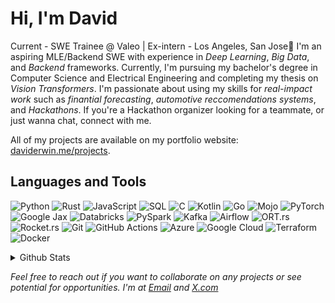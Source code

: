 <!--
## About Me:
Hello there! I'm Davi, an aspiring MLE/Backend SWE with experience in *Deep Learning*, *Big Data*, and *Backend* frameworks. Currently, I'm pursuing my bachelor's degree in Computer Science and Electrical Engineering and completing my thesis on *Vision Transformers*. 
<!-- I'm passionate about building real-world, open-source projects that provide value. I'm currently expanding my skills in native app development using React Native and exploring Generative AI. Additionally, I'm an active participant in hackathons and have won a few of them. I was also a finalist in the Smart India Hackathon 2023. If you're a hackathon organizer looking for a teammate or just want to have a chat with me, feel free to connect with me.

All of my projects are available on my portfolio website: [daviderwin.me/projects](https://daviderwin.me/projects).


## Languages and Tools
![Python](https://img.shields.io/badge/python-3670A0?style=for-the-badge&logo=python&logoColor=ffdd54)
![Rust](https://img.shields.io/badge/rust-%23000000.svg?style=for-the-badge&logo=rust&logoColor=white)
![SQL](https://img.shields.io/badge/SQL-336791?style=for-the-badge&logo=postgresql&logoColor=white)
![C](https://img.shields.io/badge/C-%2300599C.svg?style=for-the-badge&logo=c&logoColor=white)
![Kotlin](https://img.shields.io/badge/kotlin-%230095D5.svg?style=for-the-badge&logo=kotlin&logoColor=white)
![Go](https://img.shields.io/badge/go-%2300ADD8.svg?style=for-the-badge&logo=go&logoColor=white)
![Mojo](https://img.shields.io/badge/mojo-%23000000.svg?style=for-the-badge&logo=mojo&logoColor=orange)
![PyTorch](https://img.shields.io/badge/pytorch-%23EE4C2C.svg?style=for-the-badge&logo=pytorch&logoColor=white)
![Google Jax](https://img.shields.io/badge/google%20jax-%230090D8.svg?style=for-the-badge&logo=google&logoColor=white)
![Databricks](https://img.shields.io/badge/databricks-%23FF3621.svg?style=for-the-badge&logo=databricks&logoColor=white)
![PySpark](https://img.shields.io/badge/pyspark-%23E25A1C.svg?style=for-the-badge&logo=apache-spark&logoColor=white)
![Kafka](https://img.shields.io/badge/kafka-%23023144.svg?style=for-the-badge&logo=apache-kafka&logoColor=white)
![Airflow](https://img.shields.io/badge/airflow-%23017CEE.svg?style=for-the-badge&logo=apache-airflow&logoColor=white)
![ORT.rs](https://img.shields.io/badge/ort.rs-%23000000.svg?style=for-the-badge&logo=rust&logoColor=white)
![Rocket.rs](https://img.shields.io/badge/rocket.rs-%23F74C00.svg?style=for-the-badge&logo=rust&logoColor=white)
![Git](https://img.shields.io/badge/git-%23F05033.svg?style=for-the-badge&logo=git&logoColor=white)
![GitHub Actions](https://img.shields.io/badge/github%20actions-%232088FF.svg?style=for-the-badge&logo=github-actions&logoColor=white)
![Azure](https://img.shields.io/badge/azure-%230078D4.svg?style=for-the-badge&logo=microsoft-azure&logoColor=white)
![Google Cloud](https://img.shields.io/badge/google%20cloud-%234285F4.svg?style=for-the-badge&logo=google-cloud&logoColor=white)
![Terraform](https://img.shields.io/badge/terraform-%23623CE4.svg?style=for-the-badge&logo=terraform&logoColor=white)
![Docker](https://img.shields.io/badge/docker-%230db7ed.svg?style=for-the-badge&logo=docker&logoColor=white)



<details>
  <summary>Github Stats</summary>
  <p><img align="left" src="https://github-readme-stats.vercel.app/api/top-langs?username=dawi369&show_icons=true&locale=en&layout=compact&theme=midnight-purple" alt="dawi369" </p>

<p>&nbsp;<img align="center" src="https://github-readme-stats.vercel.app/api?username=dawi369&show_icons=true&locale=en&theme=midnight-purple" alt="dawi369" /></p>

<p><img align="center" src="https://github-readme-streak-stats.herokuapp.com/?user=dawi369&theme=midnight-purple" alt="dawi369" /></p>
</details>


## Lets Connect
I'm excited to connect with others via [Email](mailto:david.erwin.cz68@gmail.com) and [Twitter](https://twitter.com/0xmle) to chat about projects and tech. I am open to hearing about potential opportunities, discussing them with you, and then potentially collaborating if it's a good fit.
-->



# Hi, I'm David 


Current - SWE Trainee @ Valeo | Ex-intern - Los Angeles, San Jose🌴
I'm an aspiring MLE/Backend SWE with experience in *Deep Learning*, *Big Data*, and *Backend* frameworks. Currently, I'm pursuing my bachelor's degree in Computer Science and Electrical Engineering and completing my thesis on *Vision Transformers*. I'm passionate about using my skills for *real-impact work* such as *finantial forecasting*, *automotive reccomendations systems*, and *Hackathons*. If you're a Hackathon organizer looking for a teammate, or just wanna chat, connect with me.

All of my projects are available on my portfolio website: [daviderwin.me/projects](https://daviderwin.me/projects).

## Languages and Tools
![Python](https://img.shields.io/badge/python-3670A0?style=for-the-badge&logo=python&logoColor=ffdd54)
![Rust](https://img.shields.io/badge/rust-%23000000.svg?style=for-the-badge&logo=rust&logoColor=white)
![JavaScript](https://img.shields.io/badge/javascript-%23323330.svg?style=for-the-badge&logo=javascript&logoColor=%23F7DF1E)
![SQL](https://img.shields.io/badge/SQL-336791?style=for-the-badge&logo=postgresql&logoColor=white)
![C](https://img.shields.io/badge/C-%2300599C.svg?style=for-the-badge&logo=c&logoColor=white)
![Kotlin](https://img.shields.io/badge/kotlin-%230095D5.svg?style=for-the-badge&logo=kotlin&logoColor=white)
![Go](https://img.shields.io/badge/go-%2300ADD8.svg?style=for-the-badge&logo=go&logoColor=white)
![Mojo](https://img.shields.io/badge/mojo-%23000000.svg?style=for-the-badge&logo=mojo&logoColor=orange)
![PyTorch](https://img.shields.io/badge/pytorch-%23EE4C2C.svg?style=for-the-badge&logo=pytorch&logoColor=white)
![Google Jax](https://img.shields.io/badge/google%20jax-%230090D8.svg?style=for-the-badge&logo=google&logoColor=white)
![Databricks](https://img.shields.io/badge/databricks-%23FF3621.svg?style=for-the-badge&logo=databricks&logoColor=white)
![PySpark](https://img.shields.io/badge/pyspark-%23E25A1C.svg?style=for-the-badge&logo=apache-spark&logoColor=white)
![Kafka](https://img.shields.io/badge/kafka-%23023144.svg?style=for-the-badge&logo=apache-kafka&logoColor=white)
![Airflow](https://img.shields.io/badge/airflow-%23017CEE.svg?style=for-the-badge&logo=apache-airflow&logoColor=white)
![ORT.rs](https://img.shields.io/badge/ort.rs-%23000000.svg?style=for-the-badge&logo=rust&logoColor=white)
![Rocket.rs](https://img.shields.io/badge/rocket.rs-%23F74C00.svg?style=for-the-badge&logo=rust&logoColor=white)
![Git](https://img.shields.io/badge/git-%23F05033.svg?style=for-the-badge&logo=git&logoColor=white)
![GitHub Actions](https://img.shields.io/badge/github%20actions-%232088FF.svg?style=for-the-badge&logo=github-actions&logoColor=white)
![Azure](https://img.shields.io/badge/azure-%230078D4.svg?style=for-the-badge&logo=microsoft-azure&logoColor=white)
![Google Cloud](https://img.shields.io/badge/google%20cloud-%234285F4.svg?style=for-the-badge&logo=google-cloud&logoColor=white)
![Terraform](https://img.shields.io/badge/terraform-%23623CE4.svg?style=for-the-badge&logo=terraform&logoColor=white)
![Docker](https://img.shields.io/badge/docker-%230db7ed.svg?style=for-the-badge&logo=docker&logoColor=white)

<details>
  <summary>Github Stats</summary>
  <p><img align="left" src="https://github-readme-stats.vercel.app/api/top-langs?username=dawi369&show_icons=true&locale=en&layout=compact&theme=midnight-purple" alt="dawi369" </p>

<p>&nbsp;<img align="center" src="https://github-readme-stats.vercel.app/api?username=dawi369&show_icons=true&locale=en&theme=midnight-purple" alt="dawi369" /></p>

<p><img align="center" src="https://github-readme-streak-stats.herokuapp.com/?user=dawi369&theme=midnight-purple" alt="dawi369" /></p>
</details>




*Feel free to reach out if you want to collaborate on any projects or see potential for opportunities. I'm at 
[Email](mailto:david.erwin.cz68@gmail.com) and [X.com](https://twitter.com/0xmle)*
